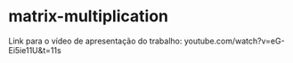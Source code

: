 # matrix-multiplication

Link para o vídeo de apresentação do trabalho: youtube.com/watch?v=eG-Ei5ie11U&t=11s
